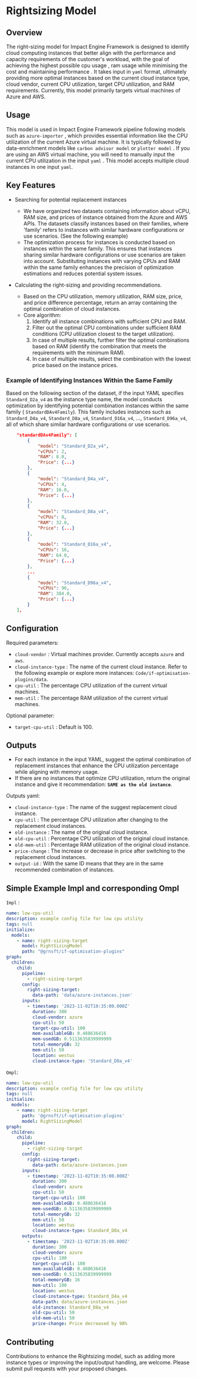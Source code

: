 # Rightsizing Model

## Overview

The right-sizing model for Impact Engine Framework is designed to identify cloud computing instances that better align with the performance and capacity requirements of the customer's workload, with the goal of achieving the highest possible cpu usage , ram usage while minimising the cost and maintaining performance . It takes input in `yaml` format, ultimately providing more optimal instances based on the current cloud instance type, cloud vendor, current CPU utilization, target CPU utilization, and RAM requirements. Currently, this model primarily targets virtual machines of Azure and AWS.

## Usage

This model is used in Impact Engine Framework pipeline following models such as `azure-importer` , which provides essential information like the CPU utilization of the current Azure virtual machine. It is typically followed by data-enrichment models like `carbon advisor model`  or `plotter model` . If you are using an AWS virtual machine, you will need to manually input the current CPU utilization in the input `yaml` . This model accepts multiple cloud instances in one input `yaml`.

## Key Features

- Searching for potential replacement instances
    - We have organized two datasets containing information about vCPU, RAM size, and prices of instance obtained from the Azure and AWS APIs. The datasets classify instances based on their families, where 'family' refers to instances with similar hardware configurations or use scenarios. (See the following example)
    - The optimization process for instances is conducted based on instances within the same family. This ensures that instances sharing similar hardware configurations or use scenarios are taken into account. Substituting instances with varying CPUs and RAM within the same family enhances the precision of optimization estimations and reduces potential system issues.
    
- Calculating the right-sizing and providing recommendations.
    - Based on the CPU utilization, memory utilization, RAM size, price, and price difference percentage, return an array containing the optimal combination of cloud instances.
    - Core algorithm:
      1. Identify all instance combinations with sufficient CPU and RAM.
      2. Filter out the optimal CPU combinations under sufficient RAM conditions (CPU utilization closest to the target utilization).
      3. In case of multiple results, further filter the optimal combinations based on RAM (identify the combination that meets the requirements with the minimum RAM).
      4. In case of multiple results, select the combination with the lowest price based on the instance prices.
### Example of Identifying Instances Within the Same Family
Based on the following section of the dataset, if the input YAML specifies `Standard_D2a_v4` as the instance type name, the model conducts optimization by identifying potential combination instances within the same family ( `StandardDAv4Family`). This family includes instances such as `Standard_D4a_v4`, `Standard_D8a_v4`, `Standard_D16a_v4`, ..., `Standard_D96a_v4`, all of which share similar hardware configurations or use scenarios.
```json
    "standardDAv4Family": [
        {
            "model": "Standard_D2a_v4",
            "vCPUs": 2,
            "RAM": 8.0,
            "Price": {...}
        },
        {
            "model": "Standard_D4a_v4",
            "vCPUs": 4,
            "RAM": 16.0,
            "Price": {...}
        },
        {
            "model": "Standard_D8a_v4",
            "vCPUs": 8,
            "RAM": 32.0,
            "Price": {...}
        },
        {
            "model": "Standard_D16a_v4",
            "vCPUs": 16,
            "RAM": 64.0,
            "Price": {...}
        },
        ...
        {
            "model": "Standard_D96a_v4",
            "vCPUs": 96,
            "RAM": 384.0,
            "Price": {...}
        }
    ],
```
## Configuration

Required parameters:

- `cloud-vendor` : Virtual machines provider. Currently accepts `azure` and `aws`.
- `cloud-instance-type` : The name of the current cloud instance. Refer to the following example or explore more instances: `Code/if-optimisation-plugins/data`.
- `cpu-util` : The percentage CPU utilization of the current virtual machines.
- `mem-util` : The percentage RAM utilization of the current virtual machines.

Optional parameter:

- `target-cpu-util` : Default is 100.

## Outputs

- For each instance in the input YAML, suggest the optimal combination of replacement instances that enhance the CPU utilization percentage while aligning with memory usage.
- If there are no instances that optimize CPU utilization, return the original instance and give it recommendation: **`SAME as the old instance`**.

Outputs yaml:

- `cloud-instance-type` : The name of the suggest replacement cloud instance.
- `cpu-util` : The percentage CPU utilization after changing to the replacement cloud instances.
- `old-instance` : The name of the original cloud instance.
- `old-cpu-util` : Percentage CPU utilization of the original cloud instance.
- `old-mem-util` : Percentage RAM utilization of the original cloud instance.
- `price-change` : The increase or decrease in price after switching to the replacement cloud instances.
- `output-id` : With the same ID means that they are in the same recommended combination of instances.

## Simple Example Impl and corresponding Ompl

`Impl` :

```yaml
name: low-cpu-util
description: example config file for low cpu utility
tags: null
initialize:
  models:
    - name: right-sizing-target
      model: RightSizingModel
      path: "@grnsft/if-optimisation-plugins"
graph:
  children:
    child:
      pipeline:
        - right-sizing-target
      config:
        right-sizing-target:
          data-path: 'data/azure-instances.json'
      inputs:
        - timestamp: '2023-11-02T10:35:00.000Z'
          duration: 300
          cloud-vendor: azure
          cpu-util: 50
          target-cpu-util: 100
          mem-availableGB: 0.488636416
          mem-usedGB: 0.5113635839999999
          total-memoryGB: 32 
          mem-util: 50
          location: westus
          cloud-instance-type: 'Standard_D8a_v4'
```

`Ompl`:

```yaml
name: low-cpu-util
description: example config file for low cpu utility
tags: null
initialize:
  models:
    - name: right-sizing-target
      path: '@grnsft/if-optimisation-plugins'
      model: RightSizingModel
graph:
  children:
    child:
      pipeline:
        - right-sizing-target
      config:
        right-sizing-target:
          data-path: data/azure-instances.json
      inputs:
        - timestamp: '2023-11-02T10:35:00.000Z'
          duration: 300
          cloud-vendor: azure
          cpu-util: 50
          target-cpu-util: 100
          mem-availableGB: 0.488636416
          mem-usedGB: 0.5113635839999999
          total-memoryGB: 32
          mem-util: 50
          location: westus
          cloud-instance-type: Standard_D8a_v4
      outputs:
        - timestamp: '2023-11-02T10:35:00.000Z'
          duration: 300
          cloud-vendor: azure
          cpu-util: 100
          target-cpu-util: 100
          mem-availableGB: 0.488636416
          mem-usedGB: 0.5113635839999999
          total-memoryGB: 16
          mem-util: 100
          location: westus
          cloud-instance-type: Standard_D4a_v4
          data-path: data/azure-instances.json
          old-instance: Standard_D8a_v4
          old-cpu-util: 50
          old-mem-util: 50
          price-change: Price decreased by 98%
```

## Contributing

Contributions to enhance the Rightsizing model, such as adding more instance types or improving the input/output handling, are welcome. Please submit pull requests with your proposed changes.
